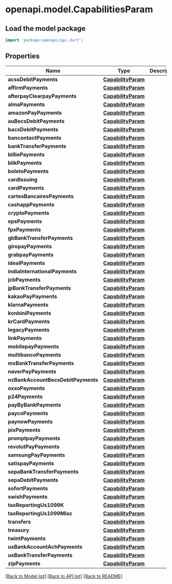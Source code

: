 # openapi.model.CapabilitiesParam

## Load the model package
```dart
import 'package:openapi/api.dart';
```

## Properties
Name | Type | Description | Notes
------------ | ------------- | ------------- | -------------
**acssDebitPayments** | [**CapabilityParam**](CapabilityParam.md) |  | [optional] 
**affirmPayments** | [**CapabilityParam**](CapabilityParam.md) |  | [optional] 
**afterpayClearpayPayments** | [**CapabilityParam**](CapabilityParam.md) |  | [optional] 
**almaPayments** | [**CapabilityParam**](CapabilityParam.md) |  | [optional] 
**amazonPayPayments** | [**CapabilityParam**](CapabilityParam.md) |  | [optional] 
**auBecsDebitPayments** | [**CapabilityParam**](CapabilityParam.md) |  | [optional] 
**bacsDebitPayments** | [**CapabilityParam**](CapabilityParam.md) |  | [optional] 
**bancontactPayments** | [**CapabilityParam**](CapabilityParam.md) |  | [optional] 
**bankTransferPayments** | [**CapabilityParam**](CapabilityParam.md) |  | [optional] 
**billiePayments** | [**CapabilityParam**](CapabilityParam.md) |  | [optional] 
**blikPayments** | [**CapabilityParam**](CapabilityParam.md) |  | [optional] 
**boletoPayments** | [**CapabilityParam**](CapabilityParam.md) |  | [optional] 
**cardIssuing** | [**CapabilityParam**](CapabilityParam.md) |  | [optional] 
**cardPayments** | [**CapabilityParam**](CapabilityParam.md) |  | [optional] 
**cartesBancairesPayments** | [**CapabilityParam**](CapabilityParam.md) |  | [optional] 
**cashappPayments** | [**CapabilityParam**](CapabilityParam.md) |  | [optional] 
**cryptoPayments** | [**CapabilityParam**](CapabilityParam.md) |  | [optional] 
**epsPayments** | [**CapabilityParam**](CapabilityParam.md) |  | [optional] 
**fpxPayments** | [**CapabilityParam**](CapabilityParam.md) |  | [optional] 
**gbBankTransferPayments** | [**CapabilityParam**](CapabilityParam.md) |  | [optional] 
**giropayPayments** | [**CapabilityParam**](CapabilityParam.md) |  | [optional] 
**grabpayPayments** | [**CapabilityParam**](CapabilityParam.md) |  | [optional] 
**idealPayments** | [**CapabilityParam**](CapabilityParam.md) |  | [optional] 
**indiaInternationalPayments** | [**CapabilityParam**](CapabilityParam.md) |  | [optional] 
**jcbPayments** | [**CapabilityParam**](CapabilityParam.md) |  | [optional] 
**jpBankTransferPayments** | [**CapabilityParam**](CapabilityParam.md) |  | [optional] 
**kakaoPayPayments** | [**CapabilityParam**](CapabilityParam.md) |  | [optional] 
**klarnaPayments** | [**CapabilityParam**](CapabilityParam.md) |  | [optional] 
**konbiniPayments** | [**CapabilityParam**](CapabilityParam.md) |  | [optional] 
**krCardPayments** | [**CapabilityParam**](CapabilityParam.md) |  | [optional] 
**legacyPayments** | [**CapabilityParam**](CapabilityParam.md) |  | [optional] 
**linkPayments** | [**CapabilityParam**](CapabilityParam.md) |  | [optional] 
**mobilepayPayments** | [**CapabilityParam**](CapabilityParam.md) |  | [optional] 
**multibancoPayments** | [**CapabilityParam**](CapabilityParam.md) |  | [optional] 
**mxBankTransferPayments** | [**CapabilityParam**](CapabilityParam.md) |  | [optional] 
**naverPayPayments** | [**CapabilityParam**](CapabilityParam.md) |  | [optional] 
**nzBankAccountBecsDebitPayments** | [**CapabilityParam**](CapabilityParam.md) |  | [optional] 
**oxxoPayments** | [**CapabilityParam**](CapabilityParam.md) |  | [optional] 
**p24Payments** | [**CapabilityParam**](CapabilityParam.md) |  | [optional] 
**payByBankPayments** | [**CapabilityParam**](CapabilityParam.md) |  | [optional] 
**paycoPayments** | [**CapabilityParam**](CapabilityParam.md) |  | [optional] 
**paynowPayments** | [**CapabilityParam**](CapabilityParam.md) |  | [optional] 
**pixPayments** | [**CapabilityParam**](CapabilityParam.md) |  | [optional] 
**promptpayPayments** | [**CapabilityParam**](CapabilityParam.md) |  | [optional] 
**revolutPayPayments** | [**CapabilityParam**](CapabilityParam.md) |  | [optional] 
**samsungPayPayments** | [**CapabilityParam**](CapabilityParam.md) |  | [optional] 
**satispayPayments** | [**CapabilityParam**](CapabilityParam.md) |  | [optional] 
**sepaBankTransferPayments** | [**CapabilityParam**](CapabilityParam.md) |  | [optional] 
**sepaDebitPayments** | [**CapabilityParam**](CapabilityParam.md) |  | [optional] 
**sofortPayments** | [**CapabilityParam**](CapabilityParam.md) |  | [optional] 
**swishPayments** | [**CapabilityParam**](CapabilityParam.md) |  | [optional] 
**taxReportingUs1099K** | [**CapabilityParam**](CapabilityParam.md) |  | [optional] 
**taxReportingUs1099Misc** | [**CapabilityParam**](CapabilityParam.md) |  | [optional] 
**transfers** | [**CapabilityParam**](CapabilityParam.md) |  | [optional] 
**treasury** | [**CapabilityParam**](CapabilityParam.md) |  | [optional] 
**twintPayments** | [**CapabilityParam**](CapabilityParam.md) |  | [optional] 
**usBankAccountAchPayments** | [**CapabilityParam**](CapabilityParam.md) |  | [optional] 
**usBankTransferPayments** | [**CapabilityParam**](CapabilityParam.md) |  | [optional] 
**zipPayments** | [**CapabilityParam**](CapabilityParam.md) |  | [optional] 

[[Back to Model list]](../README.md#documentation-for-models) [[Back to API list]](../README.md#documentation-for-api-endpoints) [[Back to README]](../README.md)


